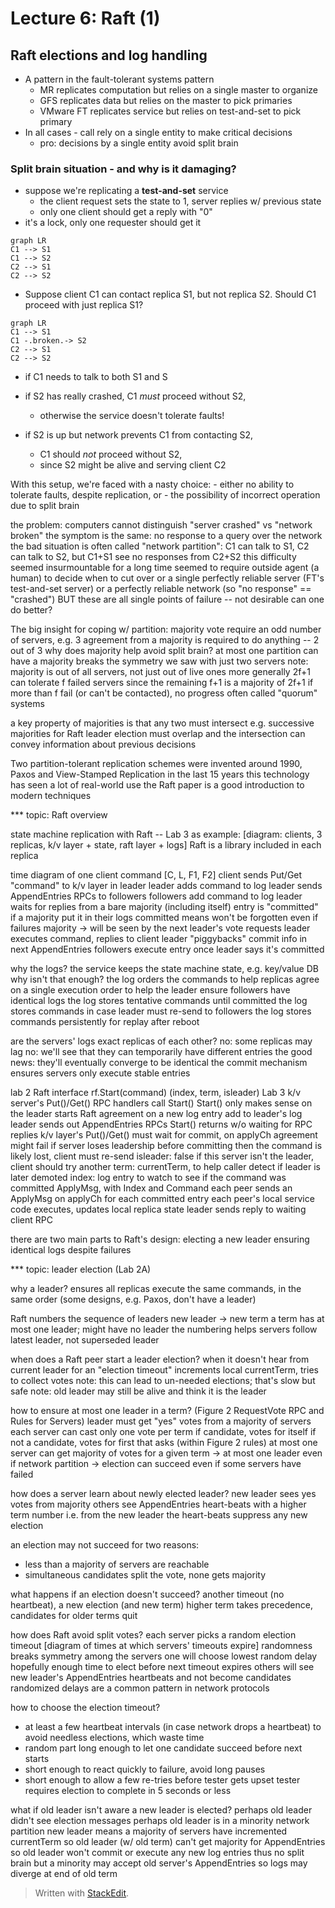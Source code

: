 # Lecture 6: Raft (1)

## Raft elections and log handling

- A pattern in the fault-tolerant systems pattern
  * MR replicates computation but relies on a single master to organize
  * GFS replicates data but relies on the master to pick primaries
  * VMware FT replicates service but relies on test-and-set to pick primary
 - In all cases - call rely on a single entity to make critical decisions
    - pro: decisions by a single entity avoid split brain

### Split brain situation - and why is it damaging?
 - suppose we're replicating a **test-and-set**  service
    - the client request sets the state to 1, server replies w/ previous state
    -  only one client should get a reply with "0"
 - it's a lock, only one requester should get it

```mermaid
graph LR
C1 --> S1
C1 --> S2 
C2 --> S1 
C2 --> S2
```
 
- Suppose client C1 can contact replica S1, but not replica S2. Should C1 proceed with just replica S1?
 ```mermaid
graph LR
C1 --> S1
C1 -.broken.-> S2 
C2 --> S1 
C2 --> S2
```

- if C1 needs to talk to both S1 and S  

- if S2 has really crashed, C1 *must* proceed without S2,
   - otherwise the service doesn't tolerate faults!
 - if S2 is up but network prevents C1 from contacting S2,
   - C1 should *not* proceed without S2,
   - since S2 might be alive and serving client C2
  
  With this setup, we're faced with a nasty choice:
    - either no ability to tolerate faults, despite replication, or
    - the possibility of incorrect operation due to split brain

the problem: computers cannot distinguish "server crashed" vs "network broken"
  the symptom is the same: no response to a query over the network
  the bad situation is often called "network partition":
    C1 can talk to S1, C2 can talk to S2,
    but C1+S1 see no responses from C2+S2
  this difficulty seemed insurmountable for a long time
  seemed to require outside agent (a human) to decide when to cut over
    or a single perfectly reliable server (FT's test-and-set server)
    or a perfectly reliable network (so "no response" == "crashed")
  BUT these are all single points of failure -- not desirable
  can one do better?

The big insight for coping w/ partition: majority vote
  require an odd number of servers, e.g. 3
  agreement from a majority is required to do anything -- 2 out of 3
  why does majority help avoid split brain?
    at most one partition can have a majority
    breaks the symmetry we saw with just two servers
  note: majority is out of all servers, not just out of live ones
  more generally 2f+1 can tolerate f failed servers
    since the remaining f+1 is a majority of 2f+1
    if more than f fail (or can't be contacted), no progress
  often called "quorum" systems

a key property of majorities is that any two must intersect
  e.g. successive majorities for Raft leader election must overlap
  and the intersection can convey information about previous decisions

Two partition-tolerant replication schemes were invented around 1990,
  Paxos and View-Stamped Replication
  in the last 15 years this technology has seen a lot of real-world use
  the Raft paper is a good introduction to modern techniques

*** topic: Raft overview

state machine replication with Raft -- Lab 3 as example:
  [diagram: clients, 3 replicas, k/v layer + state, raft layer + logs]
  Raft is a library included in each replica

time diagram of one client command
  [C, L, F1, F2]
  client sends Put/Get "command" to k/v layer in leader
  leader adds command to log
  leader sends AppendEntries RPCs to followers
  followers add command to log
  leader waits for replies from a bare majority (including itself)
  entry is "committed" if a majority put it in their logs
    committed means won't be forgotten even if failures
    majority -> will be seen by the next leader's vote requests
  leader executes command, replies to client
  leader "piggybacks" commit info in next AppendEntries
  followers execute entry once leader says it's committed

why the logs?
  the service keeps the state machine state, e.g. key/value DB
    why isn't that enough?
  the log orders the commands
    to help replicas agree on a single execution order
    to help the leader ensure followers have identical logs
  the log stores tentative commands until committed
  the log stores commands in case leader must re-send to followers
  the log stores commands persistently for replay after reboot

are the servers' logs exact replicas of each other?
  no: some replicas may lag
  no: we'll see that they can temporarily have different entries
  the good news:
    they'll eventually converge to be identical
    the commit mechanism ensures servers only execute stable entries
  
lab 2 Raft interface
  rf.Start(command) (index, term, isleader)
    Lab 3 k/v server's Put()/Get() RPC handlers call Start()
    Start() only makes sense on the leader
    starts Raft agreement on a new log entry
      add to leader's log
      leader sends out AppendEntries RPCs
      Start() returns w/o waiting for RPC replies
      k/v layer's Put()/Get() must wait for commit, on applyCh
    agreement might fail if server loses leadership before committing 
      then the command is likely lost, client must re-send
    isleader: false if this server isn't the leader, client should try another
    term: currentTerm, to help caller detect if leader is later demoted
    index: log entry to watch to see if the command was committed
  ApplyMsg, with Index and Command
    each peer sends an ApplyMsg on applyCh for each committed entry
    each peer's local service code executes, updates local replica state
    leader sends reply to waiting client RPC

there are two main parts to Raft's design:
  electing a new leader
  ensuring identical logs despite failures

*** topic: leader election (Lab 2A)

why a leader?
  ensures all replicas execute the same commands, in the same order
  (some designs, e.g. Paxos, don't have a leader)

Raft numbers the sequence of leaders
  new leader -> new term
  a term has at most one leader; might have no leader
  the numbering helps servers follow latest leader, not superseded leader

when does a Raft peer start a leader election?
  when it doesn't hear from current leader for an "election timeout"
  increments local currentTerm, tries to collect votes
  note: this can lead to un-needed elections; that's slow but safe
  note: old leader may still be alive and think it is the leader

how to ensure at most one leader in a term?
  (Figure 2 RequestVote RPC and Rules for Servers)
  leader must get "yes" votes from a majority of servers
  each server can cast only one vote per term
    if candidate, votes for itself
    if not a candidate, votes for first that asks (within Figure 2 rules)
  at most one server can get majority of votes for a given term
    -> at most one leader even if network partition
    -> election can succeed even if some servers have failed

how does a server learn about newly elected leader?
  new leader sees yes votes from majority
  others see AppendEntries heart-beats with a higher term number
    i.e. from the new leader
  the heart-beats suppress any new election

an election may not succeed for two reasons:
  * less than a majority of servers are reachable
  * simultaneous candidates split the vote, none gets majority

what happens if an election doesn't succeed?
  another timeout (no heartbeat), a new election (and new term)
  higher term takes precedence, candidates for older terms quit

how does Raft avoid split votes?
  each server picks a random election timeout
  [diagram of times at which servers' timeouts expire]
  randomness breaks symmetry among the servers
    one will choose lowest random delay
  hopefully enough time to elect before next timeout expires
  others will see new leader's AppendEntries heartbeats and 
    not become candidates
  randomized delays are a common pattern in network protocols

how to choose the election timeout?
  * at least a few heartbeat intervals (in case network drops a heartbeat)
    to avoid needless elections, which waste time
  * random part long enough to let one candidate succeed before next starts
  * short enough to react quickly to failure, avoid long pauses
  * short enough to allow a few re-tries before tester gets upset
    tester requires election to complete in 5 seconds or less

what if old leader isn't aware a new leader is elected?
  perhaps old leader didn't see election messages
  perhaps old leader is in a minority network partition
  new leader means a majority of servers have incremented currentTerm
    so old leader (w/ old term) can't get majority for AppendEntries
    so old leader won't commit or execute any new log entries
    thus no split brain
    but a minority may accept old server's AppendEntries
      so logs may diverge at end of old term
      


> Written with [StackEdit](https://stackedit.io/).
<!--stackedit_data:
eyJoaXN0b3J5IjpbLTE3MjM0NTAyMjMsMTc2OTgwNjg3MSwtNT
I1MDU1NTI5LDI2MjUzNDc5OCwtNDU4NzU5MTIyXX0=
-->